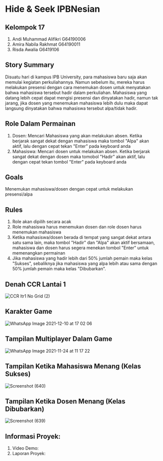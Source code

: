 # Hide & Seek IPBNesian
## Kelompok 17
1. Andi Muhammad Alifikri G64190006
2. Amira Nabila Rakhmat G64190011
3. Risda Awalia G6419106

## Story Summary
Disuatu hari di kampus IPB University, para mahasiswa baru saja akan memulai kegiatan perkuliahannya. Namun sebelum itu, mereka harus melakukan presensi dengan cara menemukan dosen untuk menyatakan bahwa mahasiswa tersebut hadir dalam perkuliahan. Mahasiswa yang datang lebih cepat dapat mengisi presensi dan dinyatakan hadir, namun tak jarang, jika dosen yang menemukan mahasiswa lebih dulu maka dapat langsung dinyatakan bahwa mahasiswa tersebut alpa/tidak hadir.


## Role Dalam Permainan
1. Dosen: Mencari Mahasiswa yang akan melakukan absen. Ketika berjarak sangat dekat dengan mahasiswa maka tombol "Alpa" akan aktif, lalu dengan cepat tekan "Enter" pada keyboard anda
2. Mahasiswa: Mencari dosen untuk melakukan absen. Ketika berjarak sangat dekat dengan dosen maka tomobol "Hadir" akan aktif, lalu dengan cepat tekan tombol "Enter" pada keyboard anda

## Goals
Menemukan mahasiswa/dosen dengan cepat untuk melakukan presensi/alpa

## Rules
1. Role akan dipilih secara acak
2. Role mahasiswa harus menemukan dosen dan role dosen harus menemukan mahasiswa
3. Ketika mahasiswa/dosen berada di tempat yang sangat dekat antara satu sama lain, maka tombol "Hadir" dan "Alpa" akan aktif bersamaan, mahasiswa dan dosen harus segera menekan tombol "Enter" untuk memenangkan permainan
4. Jika mahasiswa yang hadir lebih dari 50% jumlah pemain maka kelas "Sukses", sebaliknya jika mahasiswa yang alpa lebih atau sama dengan 50% jumlah pemain maka kelas "Dibubarkan".

## Denah CCR Lantai 1
![CCR ltr1 No Grid (2)](https://user-images.githubusercontent.com/79049671/142749985-09b027be-7285-4cae-aff0-5a8d5ac03719.png)

## Karakter Game
![WhatsApp Image 2021-12-10 at 17 02 06](https://user-images.githubusercontent.com/79049671/145558015-fc644038-ac16-4d5e-9ecb-8c2c16769bc6.jpeg)

## Tampilan Multiplayer Dalam Game
![WhatsApp Image 2021-11-24 at 11 17 22](https://user-images.githubusercontent.com/79049671/145558349-5975c996-f423-4eca-89c3-471eadd5fb61.jpeg)

## Tampilan Ketika Mahasiswa Menang (Kelas Sukses)
![Screenshot (640)](https://user-images.githubusercontent.com/79049671/145776812-8d634b8e-f257-49fc-8c64-9913e54f6bb4.png)

## Tampilan Ketika Dosen Menang (Kelas Dibubarkan)
![Screenshot (639)](https://user-images.githubusercontent.com/79049671/145777056-c3229b48-66e2-42fe-96c9-06da7b3f4667.png)

## Informasi Proyek:
1. Video Demo:
2. Laporan Proyek: 



